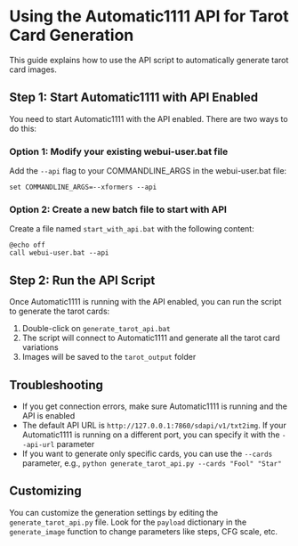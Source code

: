 # Using the Automatic1111 API for Tarot Card Generation

This guide explains how to use the API script to automatically generate tarot card images.

## Step 1: Start Automatic1111 with API Enabled

You need to start Automatic1111 with the API enabled. There are two ways to do this:

### Option 1: Modify your existing webui-user.bat file
Add the `--api` flag to your COMMANDLINE_ARGS in the webui-user.bat file:

```batch
set COMMANDLINE_ARGS=--xformers --api
```

### Option 2: Create a new batch file to start with API
Create a file named `start_with_api.bat` with the following content:

```batch
@echo off
call webui-user.bat --api
```

## Step 2: Run the API Script

Once Automatic1111 is running with the API enabled, you can run the script to generate the tarot cards:

1. Double-click on `generate_tarot_api.bat`
2. The script will connect to Automatic1111 and generate all the tarot card variations
3. Images will be saved to the `tarot_output` folder

## Troubleshooting

- If you get connection errors, make sure Automatic1111 is running and the API is enabled
- The default API URL is `http://127.0.0.1:7860/sdapi/v1/txt2img`. If your Automatic1111 is running on a different port, you can specify it with the `--api-url` parameter
- If you want to generate only specific cards, you can use the `--cards` parameter, e.g., `python generate_tarot_api.py --cards "Fool" "Star"`

## Customizing

You can customize the generation settings by editing the `generate_tarot_api.py` file. Look for the `payload` dictionary in the `generate_image` function to change parameters like steps, CFG scale, etc.
